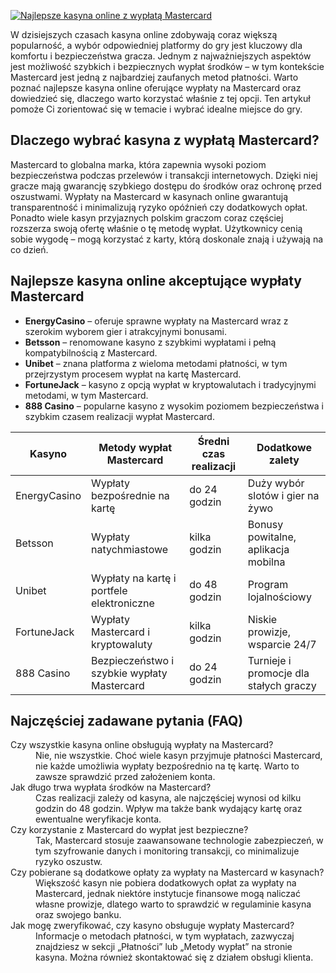 [![Najlepsze kasyna online z wypłatą Mastercard](https://123-caf.pages.dev/gitsignup.png)](https://vrmoo.ru/Bt82HjjY)

<p>W dzisiejszych czasach kasyna online zdobywają coraz większą popularność, a wybór odpowiedniej platformy do gry jest kluczowy dla komfortu i bezpieczeństwa gracza. Jednym z najważniejszych aspektów jest możliwość szybkich i bezpiecznych wypłat środków – w tym kontekście Mastercard jest jedną z najbardziej zaufanych metod płatności. Warto poznać najlepsze kasyna online oferujące wypłaty na Mastercard oraz dowiedzieć się, dlaczego warto korzystać właśnie z tej opcji. Ten artykuł pomoże Ci zorientować się w temacie i wybrać idealne miejsce do gry.</p>  <h2>Dlaczego wybrać kasyna z wypłatą Mastercard?</h2> <p>Mastercard to globalna marka, która zapewnia wysoki poziom bezpieczeństwa podczas przelewów i transakcji internetowych. Dzięki niej gracze mają gwarancję szybkiego dostępu do środków oraz ochronę przed oszustwami. Wypłaty na Mastercard w kasynach online gwarantują transparentność i minimalizują ryzyko opóźnień czy dodatkowych opłat. Ponadto wiele kasyn przyjaznych polskim graczom coraz częściej rozszerza swoją ofertę właśnie o tę metodę wypłat. Użytkownicy cenią sobie wygodę – mogą korzystać z karty, którą doskonale znają i używają na co dzień.</p>  <h2>Najlepsze kasyna online akceptujące wypłaty Mastercard</h2> <ul>   <li><strong>EnergyCasino</strong> – oferuje sprawne wypłaty na Mastercard wraz z szerokim wyborem gier i atrakcyjnymi bonusami.</li>   <li><strong>Betsson</strong> – renomowane kasyno z szybkimi wypłatami i pełną kompatybilnością z Mastercard.</li>   <li><strong>Unibet</strong> – znana platforma z wieloma metodami płatności, w tym przejrzystym procesem wypłat na kartę Mastercard.</li>   <li><strong>FortuneJack</strong> – kasyno z opcją wypłat w kryptowalutach i tradycyjnymi metodami, w tym Mastercard.</li>   <li><strong>888 Casino</strong> – popularne kasyno z wysokim poziomem bezpieczeństwa i szybkim czasem realizacji wypłat Mastercard.</li> </ul>  <table>   <thead>     <tr>       <th>Kasyno</th>       <th>Metody wypłat Mastercard</th>       <th>Średni czas realizacji</th>       <th>Dodatkowe zalety</th>     </tr>   </thead>   <tbody>     <tr>       <td>EnergyCasino</td>       <td>Wypłaty bezpośrednie na kartę</td>       <td>do 24 godzin</td>       <td>Duży wybór slotów i gier na żywo</td>     </tr>     <tr>       <td>Betsson</td>       <td>Wypłaty natychmiastowe</td>       <td>kilka godzin</td>       <td>Bonusy powitalne, aplikacja mobilna</td>     </tr>     <tr>       <td>Unibet</td>       <td>Wypłaty na kartę i portfele elektroniczne</td>       <td>do 48 godzin</td>       <td>Program lojalnościowy</td>     </tr>     <tr>       <td>FortuneJack</td>       <td>Wypłaty Mastercard i kryptowaluty</td>       <td>kilka godzin</td>       <td>Niskie prowizje, wsparcie 24/7</td>     </tr>     <tr>       <td>888 Casino</td>       <td>Bezpieczeństwo i szybkie wypłaty Mastercard</td>       <td>do 24 godzin</td>       <td>Turnieje i promocje dla stałych graczy</td>     </tr>   </tbody> </table>  <h2>Najczęściej zadawane pytania (FAQ)</h2> <dl>   <dt>Czy wszystkie kasyna online obsługują wypłaty na Mastercard?</dt>   <dd>Nie, nie wszystkie. Choć wiele kasyn przyjmuje płatności Mastercard, nie każde umożliwia wypłaty bezpośrednio na tę kartę. Warto to zawsze sprawdzić przed założeniem konta.</dd>    <dt>Jak długo trwa wypłata środków na Mastercard?</dt>   <dd>Czas realizacji zależy od kasyna, ale najczęściej wynosi od kilku godzin do 48 godzin. Wpływ ma także bank wydający kartę oraz ewentualne weryfikacje konta.</dd>    <dt>Czy korzystanie z Mastercard do wypłat jest bezpieczne?</dt>   <dd>Tak, Mastercard stosuje zaawansowane technologie zabezpieczeń, w tym szyfrowanie danych i monitoring transakcji, co minimalizuje ryzyko oszustw.</dd>    <dt>Czy pobierane są dodatkowe opłaty za wypłaty na Mastercard w kasynach?</dt>   <dd>Większość kasyn nie pobiera dodatkowych opłat za wypłaty na Mastercard, jednak niektóre instytucje finansowe mogą naliczać własne prowizje, dlatego warto to sprawdzić w regulaminie kasyna oraz swojego banku.</dd>    <dt>Jak mogę zweryfikować, czy kasyno obsługuje wypłaty Mastercard?</dt>   <dd>Informacje o metodach płatności, w tym wypłatach, zazwyczaj znajdziesz w sekcji „Płatności” lub „Metody wypłat” na stronie kasyna. Można również skontaktować się z działem obsługi klienta.</dd> </dl>